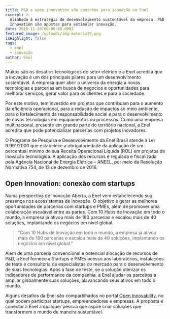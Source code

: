 ```yaml
---
title: P&D e open innovation são caminhos para inovação na Enel
excerpt: >-
  Alinhada à estratégia de desenvolvimento sustentável da empresa, P&D e Open
  Innovation são apostas para estimular inovação.
date: 2019-11-26T00:00:00.000Z
featured_image: /uploads/img-materia19.png
isHighlight: false
tags:
  - enel
  - inovação
author: Enel
---
```

Muitos são os desafios tecnológicos do setor elétrico e a Enel acredita que a inovação é um dos principais pilares para um desenvolvimento sustentável. A empresa quer abrir o universo da energia a novas tecnologias e parcerias em busca de negócios e oportunidades para melhorar serviços, gerar valor para os clientes e para a sociedade. 

Por este motivo, tem investido em projetos que contribuam para o aumento da eficiência operacional, para a redução de impactos ao meio ambiente, para o fortalecimento da responsabilidade social e para o desenvolvimento de novas tecnologias em equipamentos ou processos. Como uma empresa multinacional, presente em grande parte do território nacional, a Enel acredita que pode potencializar parcerias com projetos inovadores.

O Programa de Pesquisa e Desenvolvimento da Enel Brasil atende à Lei 9.991/2000 que estabelece a obrigatoriedade da aplicação de um percentual mínimo de sua Receita Operacional Líquida (ROL) em projetos de inovação tecnológica. A aplicação dos recursos é regulada e fiscalizada pela Agência Nacional de Energia Elétrica – ANEEL, por meio da Resolução Normativa 754, de 13 de dezembro de 2016. 

## Open Innovation: conexão com startups

Numa perspectiva de Inovação Aberta, a Enel vem estabelecendo sua presença nos ecossistemas de inovação. O objetivo é gerar as melhores oportunidades de parcerias com startups e PMEs, além de promover uma colaboração escalável entre as partes. Com 10 Hubs de Inovação em todo o mundo, a empresa já ativou mais de 180 parcerias e escalou mais de 40 soluções, implantando os negócios em nível global.

> "Com 10 Hubs de Inovação em todo o mundo, a empresa já ativou mais de 180 parcerias e escalou mais de 40 soluções, implantando os negócios em nível global."

Além de uma parceria convencional e potencial alocação de recursos de P&D, a Enel fornece a Startups e PMEs acesso aos laboratórios, instalações de teste e consultoria de especialistas do mercado para o desenvolvimento de suas tecnologias. Após a fase de teste, se a solução otimizar os indicadores de performance da companhia, a Enel ajudar os parceiros a ampliar globalmente suas soluções, alavancando seus ativos em todo o mundo.

Alguns desafios da Enel são compartilhados no portal [Open Innovability](https://openinnovability.enel.com/), no qual podem participar startups, empreendedores e empresas. A proposta é conectar a Enel a qualquer pessoa que aspire criar soluções que transformem o mundo de maneira sustentável.
